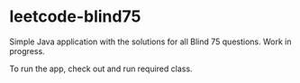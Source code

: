 # leetcode-blind75

Simple Java application with the solutions for all Blind 75 questions. Work in progress.

To run the app, check out and run required class.
